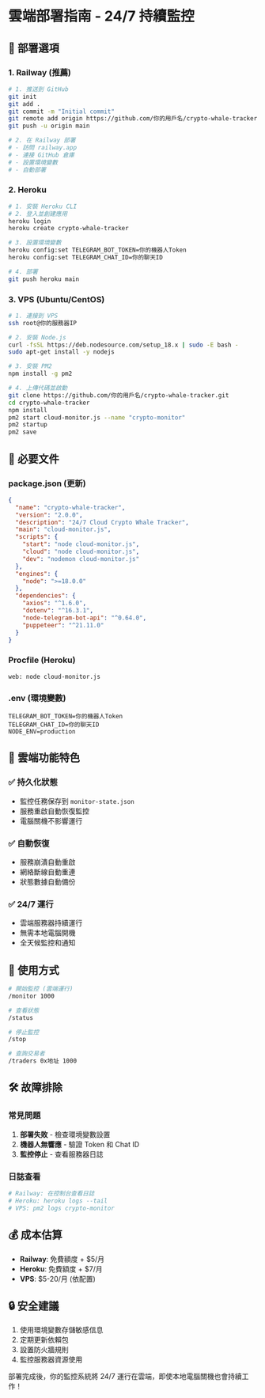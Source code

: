 # 雲端部署指南 - 24/7 持續監控

## 🚀 部署選項

### 1. Railway (推薦)
```bash
# 1. 推送到 GitHub
git init
git add .
git commit -m "Initial commit"
git remote add origin https://github.com/你的用戶名/crypto-whale-tracker.git
git push -u origin main

# 2. 在 Railway 部署
# - 訪問 railway.app
# - 連接 GitHub 倉庫
# - 設置環境變數
# - 自動部署
```

### 2. Heroku
```bash
# 1. 安裝 Heroku CLI
# 2. 登入並創建應用
heroku login
heroku create crypto-whale-tracker

# 3. 設置環境變數
heroku config:set TELEGRAM_BOT_TOKEN=你的機器人Token
heroku config:set TELEGRAM_CHAT_ID=你的聊天ID

# 4. 部署
git push heroku main
```

### 3. VPS (Ubuntu/CentOS)
```bash
# 1. 連接到 VPS
ssh root@你的服務器IP

# 2. 安裝 Node.js
curl -fsSL https://deb.nodesource.com/setup_18.x | sudo -E bash -
sudo apt-get install -y nodejs

# 3. 安裝 PM2
npm install -g pm2

# 4. 上傳代碼並啟動
git clone https://github.com/你的用戶名/crypto-whale-tracker.git
cd crypto-whale-tracker
npm install
pm2 start cloud-monitor.js --name "crypto-monitor"
pm2 startup
pm2 save
```

## 📁 必要文件

### package.json (更新)
```json
{
  "name": "crypto-whale-tracker",
  "version": "2.0.0",
  "description": "24/7 Cloud Crypto Whale Tracker",
  "main": "cloud-monitor.js",
  "scripts": {
    "start": "node cloud-monitor.js",
    "cloud": "node cloud-monitor.js",
    "dev": "nodemon cloud-monitor.js"
  },
  "engines": {
    "node": ">=18.0.0"
  },
  "dependencies": {
    "axios": "^1.6.0",
    "dotenv": "^16.3.1",
    "node-telegram-bot-api": "^0.64.0",
    "puppeteer": "^21.11.0"
  }
}
```

### Procfile (Heroku)
```
web: node cloud-monitor.js
```

### .env (環境變數)
```env
TELEGRAM_BOT_TOKEN=你的機器人Token
TELEGRAM_CHAT_ID=你的聊天ID
NODE_ENV=production
```

## 🔧 雲端功能特色

### ✅ 持久化狀態
- 監控任務保存到 `monitor-state.json`
- 服務重啟自動恢復監控
- 電腦關機不影響運行

### ✅ 自動恢復
- 服務崩潰自動重啟
- 網絡斷線自動重連
- 狀態數據自動備份

### ✅ 24/7 運行
- 雲端服務器持續運行
- 無需本地電腦開機
- 全天候監控和通知

## 📱 使用方式

```bash
# 開始監控 (雲端運行)
/monitor 1000

# 查看狀態
/status

# 停止監控
/stop

# 查詢交易者
/traders 0x地址 1000
```

## 🛠️ 故障排除

### 常見問題
1. **部署失敗** - 檢查環境變數設置
2. **機器人無響應** - 驗證 Token 和 Chat ID
3. **監控停止** - 查看服務器日誌

### 日誌查看
```bash
# Railway: 在控制台查看日誌
# Heroku: heroku logs --tail
# VPS: pm2 logs crypto-monitor
```

## 💰 成本估算

- **Railway**: 免費額度 + $5/月
- **Heroku**: 免費額度 + $7/月  
- **VPS**: $5-20/月 (依配置)

## 🔒 安全建議

1. 使用環境變數存儲敏感信息
2. 定期更新依賴包
3. 設置防火牆規則
4. 監控服務器資源使用

部署完成後，你的監控系統將 24/7 運行在雲端，即使本地電腦關機也會持續工作！